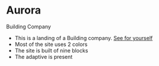 # Aurora
 Building Company

- This is a landing of a Building company. [See for yourself](https://svayoff.github.io/aurora/)
- Most of the site uses 2 colors
- The site is built of nine blocks
- The adaptive is present
